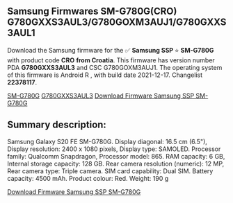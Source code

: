 <h2>Samsung Firmwares SM-G780G(CRO) G780GXXS3AUL3/G780GOXM3AUJ1/G780GXXS3AUL1</h2>
Download the Samsung firmware for the ✅ <strong>Samsung SSP </strong> ⭐ <strong>SM-G780G</strong> with product code <strong>CRO</strong> <strong> from Croatia</strong>. This firmware has version number PDA <strong>G780GXXS3AUL3</strong> and CSC G780GOXM3AUJ1. The operating system of this firmware is Android R , with build date 2021-12-17. Changelist <strong>22378117</strong>.


[SM-G780G](https://samfirm.shop/samsung/model/SM-G780G)
[G780GXXS3AUL3](https://samfirm.shop/samsung/pda/G780GXXS3AUL3)
[Download Firmware Samsung SSP SM-G780G](https://samfirm.shop/samsung/firmware/483246)
<h2>Summary description:</h2>
<p>Samsung Galaxy S20 FE SM-G780G. Display diagonal: 16.5 cm (6.5"), Display resolution: 2400 x 1080 pixels, Display type: SAMOLED. Processor family: Qualcomm Snapdragon, Processor model: 865. RAM capacity: 6 GB, Internal storage capacity: 128 GB. Rear camera resolution (numeric): 12 MP, Rear camera type: Triple camera. SIM card capability: Dual SIM. Battery capacity: 4500 mAh. Product colour: Red. Weight: 190 g</p>


[Download Firmware Samsung SSP SM-G780G](https://samfirm.shop/samsung/firmware/483246)

